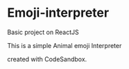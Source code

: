 # Emoji-interpreter
Basic project on ReactJS 

This is a simple Animal emoji Interpreter

created with CodeSandbox.




